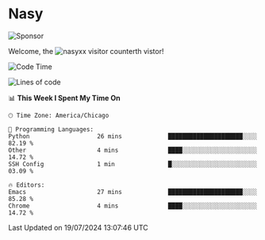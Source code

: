 # Nasy

<!--
<p align="center">
<img height="200" src="https://github-readme-stats.vercel.app/api?username=nasyxx&count_private=true&show_icons=true&theme=dracula&include_all_commits=true"/>
<img height="200" src="https://github-readme-stats.vercel.app/api/top-langs/?username=nasyxx&theme=dracula&hide=html,jupyter+notebook&count_private=true&show_icons=true"/>
</p>

  
----------------
-->

![Sponsor](https://img.shields.io/static/v1.svg?label=Sponsor&message=%E2%9D%A4&logo=GitHub&style=flat&color=pink)
 
Welcome, the ![nasyxx visitor counter](https://count.getloli.com/get/@nasyxx?theme=rule34)th vistor!
 
<!--START_SECTION:waka-->
![Code Time](http://img.shields.io/badge/Code%20Time-4%2C543%20hrs%2053%20mins-blue)

![Lines of code](https://img.shields.io/badge/From%20Hello%20World%20I%27ve%20Written-0%20lines%20of%20code-blue)

📊 **This Week I Spent My Time On** 

```text
🕑︎ Time Zone: America/Chicago

💬 Programming Languages: 
Python                   26 mins             █████████████████████░░░░   82.19 % 
Other                    4 mins              ████░░░░░░░░░░░░░░░░░░░░░   14.72 % 
SSH Config               1 min               █░░░░░░░░░░░░░░░░░░░░░░░░   03.09 % 

🔥 Editors: 
Emacs                    27 mins             █████████████████████░░░░   85.28 % 
Chrome                   4 mins              ████░░░░░░░░░░░░░░░░░░░░░   14.72 % 
```


 Last Updated on 19/07/2024 13:07:46 UTC
<!--END_SECTION:waka-->

<!-- ![visitors](https://visitor-badge.laobi.icu/badge?page_id=nasyxx.nasyxx) -->
